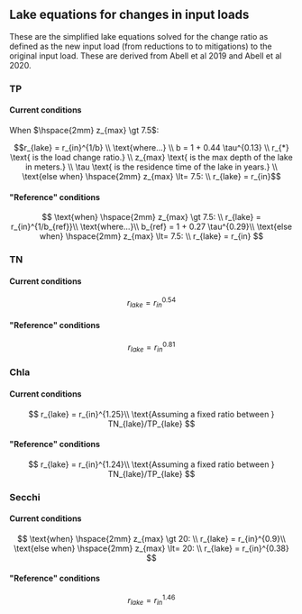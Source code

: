## Lake equations for changes in input loads
These are the simplified lake equations solved for the change ratio as defined as the new input load (from reductions to to mitigations) to the original input load. These are derived from Abell et al 2019 and Abell et al 2020.

### TP
#### Current conditions
When $\hspace{2mm} z_{max} \gt 7.5$:
```math
r_{lake} = r_{in}^{1/b} \\
\text{where...} \\
b = 1 + 0.44 \tau^{0.13} \\
r_{*} \text{ is the load change ratio.} \\
z_{max} \text{ is the max depth of the lake in meters.} \\
\tau \text{ is the residence time of the lake in years.} \\
\text{else when} \hspace{2mm} z_{max} \lt= 7.5: \\
r_{lake} = r_{in}
```

#### "Reference" conditions
$$
\text{when} \hspace{2mm} z_{max} \gt 7.5: \\
r_{lake} = r_{in}^{1/b_{ref}}\\
\text{where...}\\
b_{ref} = 1 + 0.27 \tau^{0.29}\\
\text{else when} \hspace{2mm} z_{max} \lt= 7.5: \\
r_{lake} = r_{in}
$$

### TN
#### Current conditions
$$
r_{lake} = r_{in}^{0.54}
$$

#### "Reference" conditions
$$
r_{lake} = r_{in}^{0.81}
$$

### Chla
#### Current conditions
$$
r_{lake} = r_{in}^{1.25}\\
\text{Assuming a fixed ratio between } TN_{lake}/TP_{lake}
$$

#### "Reference" conditions
$$
r_{lake} = r_{in}^{1.24}\\
\text{Assuming a fixed ratio between } TN_{lake}/TP_{lake}
$$

### Secchi
#### Current conditions
$$
\text{when} \hspace{2mm} z_{max} \gt 20: \\
r_{lake} = r_{in}^{0.9}\\
\text{else when} \hspace{2mm} z_{max} \lt= 20: \\
r_{lake} = r_{in}^{0.38}
$$

#### "Reference" conditions
$$
r_{lake} = r_{in}^{1.46}
$$










































